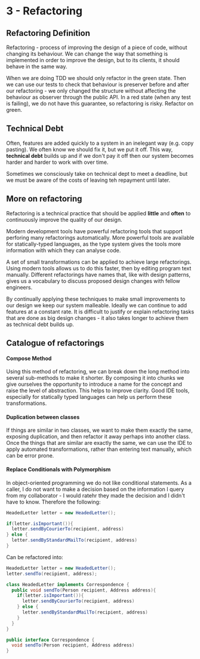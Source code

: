 # 3 - Refactoring

## Refactoring Definition

Refactoring - process of improving the design of a piece of code, without changing its behaviour. We can change the way that something is implemented in order to improve the design, but to its clients, it should behave in the same way.

When we are doing TDD we should only refactor in the green state. Then we can use our tests to check that behaviour is preserver before and after our refactoring - we only changed the structure without affecting the behaviour as observer through the public API. In a red state (when any test is failing), we do not have this guarantee, so refactoring is risky. Refactor on green.

## Technical Debt

Often, features are added quickly to a system in an inelegant way (e.g. copy pasting). We often know we should fix it, but we put it off. This way, **technical debt** builds up and if we don't pay it off then our system becomes harder and harder to work with over time.

Sometimes we consciously take on technical dept to meet a deadline, but we must be aware of the costs of leaving teh repayment until later.

## More on refactoring

Refactoring is a technical practice that should be applied **little** and **often** to continuously improve the quality of our design.

Modern development tools have powerful refactoring tools that support perforing many refactorings automatically. More powerful tools are available for statically-typed languages, as the type system gives the tools more information with which they can analyse code.

A set of small transformations can be applied to achieve large refactorings. Using modern tools allows us to do this faster, then by editing program text manually. Different refactorings have names that, like with design patterns, gives us a vocabulary to discuss proposed design changes with fellow engineers.

By continually applying these techniques to make small improvements to our design we keep our system malleable. Ideally we can continue to add features at a constant rate. It is difficult to justify or explain refactoring tasks that are done as big design changes - it also takes longer to achieve them as technical debt builds up.

## Catalogue of refactorings

#### Compose Method

Using this method of refactoring, we can break down the long method into several sub-methods to make it shorter. By composing it into chunks we give ourselves the opportunity to introduce a name for the concept and raise the level of abstraction. This helps to improve clarity. Good IDE tools, especially for statically typed languages can help us perform these transformations.

#### Duplication between classes

If things are similar in two classes, we want to make them exactly the same, exposing duplication, and then refactor it away perhaps into another class. Once the things that are similar are exactly the same, we can use the IDE to apply automated transformations, rather than entering text manually, which can be error prone.

#### Replace Conditionals with Polymorphism

In object-oriented programming we do not like conditional statements. As a caller, I do not want to make a decision based on the information I query from my collaborator - I would ratehr they made the decision and I didn't have to know. Therefore the following:

```java
HeadedLetter letter = new HeadedLetter();

if(letter.isImportant()){
  letter.sendByCourierTo(recipient, address)
} else {
  letter.sendByStandardMailTo(recipient, address)
}
```

Can be refactored into:

```java
HeadedLetter letter = new HeadedLetter();
letter.sendTo(recipient, address);

class HeadedLetter implements Correspondence {
  public void sendTo(Person recipient, Address address){
    if(letter.isImportant()){
      letter.sendByCourierTo(recipient, address)
    } else {
      letter.sendByStandardMailTo(recipient, address)
    }
  }
}

public interface Correspondence {
  void sendTo(Person recipient, Address address)
}
```
